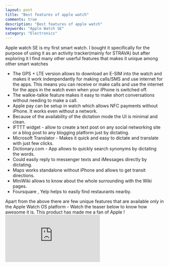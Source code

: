 ```yaml
---
layout: post
title: "Best features of apple watch"
comments: true
description: "Best features of apple watch"
keywords: "Apple Watch SE"
category: "Electronics"
---
```

<p>
Apple watch SE is my first smart watch. I bought it specifically for the purpose of using it as an activity tracker(mainly for STRAVA) but after exploring it I find many other userful features that makes it unique among other smart watches
<br/>
  <ul>
    <li>
The GPS + LTE version allows to download an E-SIM into the watch and makes it work indenpendantly for making calls/SMS and use internet for the apps. This means you can receive or make calls and use the internet for the apps in the watch even when your iPhone is switched off.
    </li>
    <li>
The walkie-talkie feature makes it easy to make short conversations without needing to make a call.
    </li>
    <li>
Apple pay can be setup in watch which allows NFC payments without iPhone. It works even without a network.
    </li>
    <li>
Because of the availability of the dictation mode the UI is minimal and clean.
    </li>
<li>
IFTTT widget - allow to create a text post on any social networking site or a blog post to any blogging platform just by dictating.
    </li>
    <li>
Microsoft Translator - Makes it quick and easy to dictate and translate with just few clicks.
      </li>
    <li>
Dictionary.com - App allows to quickly search synonyms by dictating the words.
    </li>
    <li>
Could easily reply to messenger texts and iMessages directly by dictating.
    </li>
    <li>
Maps works standalone without iPhone and allows to get transit directions.
      </li>
        <li>
MiniWiki allows to know about the whole surrounding with the Wiki pages.
          </li>
            <li>
Foursquare , Yelp helps to easily find restaurants nearby.
    </li>
    </ul>
Apart from the above there are few unique features that are available only in the Apple Watch OS platform - Watch the teaser below to know how awesome it is. This product has made me a fan of Apple !
<div class="video-container"><iframe src="https://www.youtube.com/watch?v=TCMnrssX1NE" frameborder="0" allowfullscreen></iframe></div>
</p>
